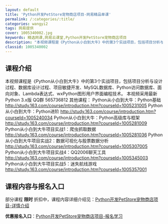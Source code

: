 ```yaml
---
layout: default
title: 'Python开发PetStore宠物商店项目-网易精品单课'
permalink: /:categories/:title/
categories: wangyi2
tags: 网易提供
cover: 1005340002.jpg
keywords: 精选网课,网易云课堂,Python开发PetStore宠物商店项目
description: "本视频课程是《Python从小白到大牛》中的第3个实战项目，包括项目分析与设计过程、数据库设计过程、项目敏捷开发、MySQL数据库、Python访问数据库、面向对象、Lambda表达式、wx"
classid: 1005340002
---
```


## 课程介绍

本视频课程是《Python从小白到大牛》中的第3个实战项目，包括项目分析与设计过程、数据库设计过程、项目敏捷开发、MySQL数据库、Python访问数据库、面向对象、Lambda表达式、wxPython图形用户界面编程技术。
本视频采用最新Python 3.x版
QQ群 565736812
其他课程：
Python从小白到大牛：Python基础
http://study.163.com/course/introduction.htm?courseId=1005231005
Python从小白到大牛：Python进阶
http://study.163.com/course/introduction.htm?courseId=1005240034
Python从小白到大牛：Python高级库与框架
http://study.163.com/course/introduction.htm?courseId=1005281009
Python从小白到大牛项目实战1：爬虫抓取数据
http://study.163.com/course/introduction.htm?courseId=1005281036
Python从小白到大牛项目实战2：数据可视化与股票数据分析
http://study.163.com/course/introduction.htm?courseId=1005307005
Python从小白到大牛项目实战4：QQ2006聊天工具
http://study.163.com/course/introduction.htm?courseId=1005345003
Python从小白到大牛项目实战5：迷失航线游戏
http://study.163.com/course/introduction.htm?courseId=1005357001

## 课程内容与报名入口

部分课程 **限时** 折扣中，课程内容详细介绍见：[Python开发PetStore宠物商店项目-详情介绍](https://study.163.com/course/introduction/1005340002.htm?share=1&shareId=1025206652&utm_campaign=share&utm_medium=iphoneShare&utm_source=&utm_u=1025206652)

**优惠报名入口**：[Python开发PetStore宠物商店项目-报名学习](https://study.163.com/course/introduction/1005340002.htm?share=1&shareId=1025206652&utm_campaign=share&utm_medium=iphoneShare&utm_source=&utm_u=1025206652)

